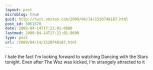 ```yaml
---
layout: post
microblog: true
guid: http://twit.vmstan.com/2009/04/14/1520748187.html
post_id: 3051570
date: 2009-04-14T17:21:01-0600
lastmod: 2009-04-14T17:21:01-0600
type: post
url: /2009/04/14/1520748187.html
---
```

I hate the fact I'm looking forward to watching Dancing with the Stars tonight. Even after The Woz was kicked, I'm strangely attracted to it
